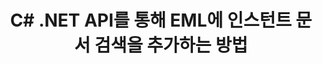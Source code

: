 ---
############################# Static ############################
layout: "auto-gen-gist"
draft: false
path: "ko/search/net/document/eml/"
otherformats: PDF DOC DOT DOCX DOCM DOTX DOTM TXT ODT OTT RTF XLS XLT XLSX XLSM XLSB XLTX XLTM XLA XLAM ODS OTS CSV TSV XML PPT PPS POT PPTX PPTM POTX POTM PPSX PPSM ODP PST EMLX MSG ONE ZIP XHTML MHTML MD CHM EPUB  FB2 

############################# Head ############################
head_title: "문서 생성 및 추가 .NET 애플리케이션 내에서 검색 및 인덱싱"
head_description: "GroupDocs.Search .NET API를 사용하면 .NET 앱 내에서 PDF DOC, DOCX, RTF, XLSX, CSV, PPTX 및 이메일 메시지와 같은 지원 형식을 검색하는 인스턴트 문서를 추가할 수 있습니다."

############################# Header ############################
title: "C# .NET API를 통해 EML에 인스턴트 문서 검색을 추가하는 방법 "
description: "GroupDocs.Search .NET API를 사용하면 개발자가 앱에 강력한 문서 검색 및 인덱싱 기능을 추가할 수 있습니다. PDF DOC, DOCX, RTF, XLSX, CSV, PPT, PPTX, MSG, EML 등과 같은 문서를 지원합니다. "

######################### Download Button #######################
button:
    enable: true

############################# About ############################
about:
    enable: true
    title: ".NET API를 사용하여 문서 검색 및 인덱싱을 만들고 추가하는 방법은 무엇입니까?"
    content: |
       이 페이지는 사용자가 적은 노력과 비용으로 자신의 응용 프로그램에 문서 검색 및 인덱싱 기능을 추가하는 방법을 배우는 데 도움이 됩니다. 인덱싱은 관련 검색 결과를 생성할 수 있도록 데이터를 구성하고 구조화하는 검색 엔진에서 사용하는 프로세스입니다. 목표는 사용자의 쿼리와 관련된 정보를 빠르고 정확하게 찾아 표시하는 것입니다. GroupDocs.Search for .NET은 소프트웨어 개발자가 자체 응용 프로그램 내에서 퍼지 및 동의어 알고리즘을 기반으로 고급 검색 및 인덱싱 작업을 수행할 수 있도록 하는 강력한 고성능 문서 검색 API입니다. 사용자 컴퓨터에 타사 도구나 외부 소프트웨어를 설치할 필요가 없습니다. PDF, HTML, Outlook 이메일, Microsoft Office Word, Excel 워크시트, PowerPoint 프레젠테이션, Outlook MSG, PST 등과 같이 가장 일반적으로 사용되는 문서 형식에 대한 지원이 포함되어 있습니다. 단순 단어, 부울, 정규식 검색, 대소문자 구분 검색, 유연한 퍼지, 동의어, 동음이의어, 와일드카드, 청크별 검색, 객체 유형 검색, 데이터 범위 설정 등과 같은 여러 유형의 검색을 지원합니다.

############################# content ############################
steps:
    enable: true
    block:
    - title_left: ".NET API를 통해 EML 문서에 대한 검색 색인 생성"
      content_left: |
       GroupDocs.Search .NET API는 새 색인을 생성하거나 자체 앱 내에서 기존 검색 색인을 열기 위한 완벽한 지원을 제공합니다. 아래 C# 코드 예제는 몇 줄의 코드를 사용하여 새 인덱스를 만들고 기존 인덱스를 여는 방법을 보여줍니다.

      title_right: "새 검색 색인을 만들거나 기존 검색 색인을 여는 방법"
      content_right: |
         * 먼저 인덱스 폴더의 경로를 지정해야 합니다.
         * [Index](https://apireference.groupdocs.com/search/net/groupdocs.search/index/constructors/2) 클래스의 인스턴스 생성
         * 위는 메모리나 디스크에 인덱스를 생성하고 기존 인덱스를 열 수도 있습니다.
       
      gisthash: "9651c19a9436afee860b7f39197f8399"
      gistfile: "create_or_open_new_search_index.cs"

    - title_left: "검색 색인에 동기적으로 EML 문서를 추가하는 방법"
      content_left: |
       GroupDocs.Search .NET을 사용하면 소프트웨어 개발자가 자체 .NET 앱 내에서 동기적으로 문서 인덱싱을 수행할 수 있습니다. 아래 C# .NET 코드 예제는 쉽게 동기적으로 인덱싱을 수행하는 방법을 보여줍니다. 

      title_right: "C#을 통한 동기식 문서 인덱싱"
      content_right: |
        * 먼저 인덱스 폴더의 경로를 지정해야 합니다.
        * 검색할 문서가 있는 폴더의 경로 지정
        * [Index(indexFolder)](https://apireference.groupdocs.com/search/net/groupdocs.search.indexrepository/search/methods/2) 클래스의 인스턴스 생성
        * 위는 메모리나 디스크에 인덱스를 생성하거나 기존 인덱스를 엽니다.
        * 지정된 폴더에서 동기식 인덱싱 문서
     
      gisthash: "1c5f672c83e741280fd24c58fe51f707"
      gistfile: "add_files_synchronously_to_indexing.cs"
      
    - title_left: ".NET을 통해 비동기식으로 문서 인덱싱 수행"
      content_left: |
        GroupDocs.Search .NET을 사용하면 컴퓨터 프로그래머가 자신의 .NET 앱 내에서 비동기 문서 인덱싱을 수행할 수 있습니다. 다음 .NET 코드 예제는 몇 줄의 코드로 비동기식으로 문서 인덱싱을 수행하는 방법을 보여줍니다.

      title_right: "C#을 통한 비동기식 EML 문서 인덱싱"
      content_right: |
        * 먼저 인덱스 폴더의 경로를 지정해야 합니다.
        * 검색할 문서가 있는 폴더의 경로 지정
        * [Index(indexFolder)](https://apireference.groupdocs.com/search/net/groupdocs.search.indexrepository/search/methods/2) 클래스의 인스턴스 생성
        * 이벤트 신청
        * 작업 완료를 나타내는 코드 작성 필요
        * 비동기 인덱싱을 위한 플래그 설정
        * 지정된 폴더에서 문서를 비동기식으로 인덱싱
     
      gisthash: "1c5f672c83e741280fd24c58fe51f707"
      gistfile: "add_files_asynchronously_to_indexing.cs"

    - title_left: "EML Docs .NET에서 검색 결과를 사용하고 강조 표시하는 방법"
      content_left: |
       GroupDocs.Search .NET API를 사용하면 프로그래머가 검색 결과를 해석하고 찾은 문서의 간단한 목록이나 찾은 단어와 구로 결과를 표시할 수 있습니다. 문서의 텍스트를 쉽게 강조 표시할 수도 있습니다. 다음 .NET 코드 예제는 몇 줄의 코드로 찾은 문서를 나열하고 검색 결과를 강조 표시하는 방법을 보여줍니다.

      title_right: "C#을 통해 EML 파일에서 검색 결과 강조 표시 "
      content_right: |
        * 색인에서 검색 수행
        * 검색 성공 후 결과 출력
        * 문서를 반복하고 찾은 문서 표시
        * 텍스트의 강조 표시
        * 강조 표시된 검색 결과로 출력 HTML 형식 문서 생성
     
      gisthash: "a5d1ad6eedd2acf12a33b541e763cdb4"
      gistfile: "how_to_list_search_result.cs"

    - title_left: "시스템 요구 사항"
      content_left: |
       GroupDocs.Search for .NET은 모든 주요 플랫폼 및 운영 체제에서 지원됩니다. 전체 시스템 요구 사항 가이드를 보려면 아래 코드를 실행하기 전에 [시스템 요구 사항](https://docs.groupdocs.com/search/net/system-requirements/)을 방문하십시오. 다음 전제 조건이 컴퓨터에 설치되어 있는지 확인하십시오. 체계:
         * 운영 체제: 마이크로소프트 윈도우, 리눅스, 맥OS
         * 개발 환경: Visual Studio, Xamarin, MonoDevelop 등
         * 프레임워크: .NET Framework, .NET Standard, .NET Core, Mono
         * 최신 버전의 GroupDocs.Search for .NET API를 [NuGet](https://www.nuget.org/packages/GroupDocs.search/)에서 가져옵니다.
        
      title_right: "GroupDocs.Assembly를 사용하는 이유"
      content_right: |
        * 메모리와 디스크에서 검색 인덱스 생성.
        * 파일, 스트림 또는 구조에서 인덱싱하는 기능.
        * 암호로 보호된 문서 색인 생성 지원.
        * 여러 인덱스 병합 지원.
        * 검색 인덱싱 중에 문서를 필터링합니다.
        * 검색 중 맞춤법 검사 지원.
        * 혼합 문자가 완전히 지원됩니다.
        * 다양한 검색 유형을 하나의 검색어로 결합합니다.
        * 간단한 단어 및 정규식 검색 지원
        * 검색 쿼리에서 별칭 대체를 완벽하게 지원합니다.

demos:
    enable: true


more_formats:
    enable: true


back_to_top:
    enable: true
---